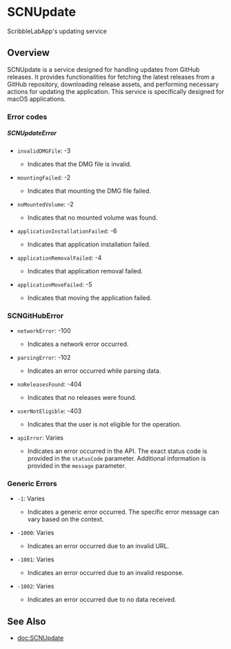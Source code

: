 # SCNUpdate

ScribbleLabApp's updating service

## Overview

SCNUpdate is a service designed for handling updates from GitHub releases. It provides functionalities for fetching the latest releases from a GitHub repository, downloading release assets, and performing necessary actions for updating the application. This service is specifically designed for macOS applications.

### Error codes

##### SCNUpdateError

- `invalidDMGFile`: -3
  - Indicates that the DMG file is invalid.

- `mountingFailed`: -2
  - Indicates that mounting the DMG file failed.

- `noMountedVolume`: -2
  - Indicates that no mounted volume was found.

- `applicationInstallationFailed`: -6
  - Indicates that application installation failed.

- `applicationRemovalFailed`: -4
  - Indicates that application removal failed.

- `applicationMoveFailed`: -5
  - Indicates that moving the application failed.

### SCNGitHubError

- `networkError`: -100
  - Indicates a network error occurred.

- `parsingError`: -102
  - Indicates an error occurred while parsing data.

- `noReleasesFound`: -404
  - Indicates that no releases were found.

- `userNotEligible`: -403
  - Indicates that the user is not eligible for the operation.

- `apiError`: Varies
  - Indicates an error occurred in the API. The exact status code is provided in the `statusCode` parameter. Additional information is provided in the `message` parameter.

### Generic Errors

- `-1`: Varies
  - Indicates a generic error occurred. The specific error message can vary based on the context.

- `-1000`: Varies
  - Indicates an error occurred due to an invalid URL.

- `-1001`: Varies
  - Indicates an error occurred due to an invalid response.

- `-1002`: Varies
  - Indicates an error occurred due to no data received.

## See Also

- <doc:SCNUpdate>
